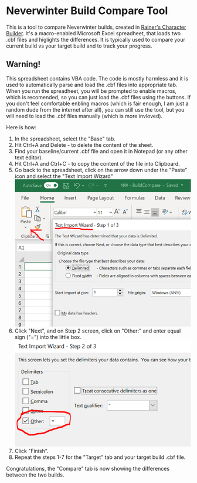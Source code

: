 # Neverwinter Build Compare Tool
This is a tool to compare Neverwinter builds, created in [Rainer's Character Builder](https://www.patreon.com/RainerNW).
It's a macro-enabled Microsoft Excel spreadheet, that loads two .cbf files and higlights the differences.
It is typically used to compare your current build vs your target build and to track your progress.

## Warning!
This spreadsheet contains VBA code. The code is mostly harmless and it is used to automatically parse and load the .cbf files into appropriate tab. When you run the spreadheet, you will be prompted to enable macros, which is recomended, so you can just load the .cbf files using the buttons. If you don't feel comfortable enbling macros (which is fair enough, I am just a random dude from the internet after all), you can still use the tool, but you will need to load the .cbf files manually (which is more invloved). 

Here is how:

1. In the spreadsheet, select the "Base" tab.
2. Hit Ctrl+A and Delete - to delete the content of the sheet.
3. Find your baseline/current .cbf file and open it in Notepad (or any other text editor).
4. Hit Ctrl+A and Ctrl+C - to copy the content of the file into Clipboard.
5. Go back to the spreadsheet, click on the arrow down under the "Paste" icon and select the "Text Import Wizard" ![Text Import Wizard](/images/PasteTextImportWizard.PNG)
6. Click "Next", and on Step 2 screen, click on "Other:" and enter equal sign ("=") into the little box. ![TIW - Step 2](/images/TextImportWizardStep2.PNG)
7. Click "Finish". 
8. Repeat the steps 1-7 for the "Target" tab and your target build .cbf file.

Congratulations, the "Compare" tab is now showing the differences between the two builds.
